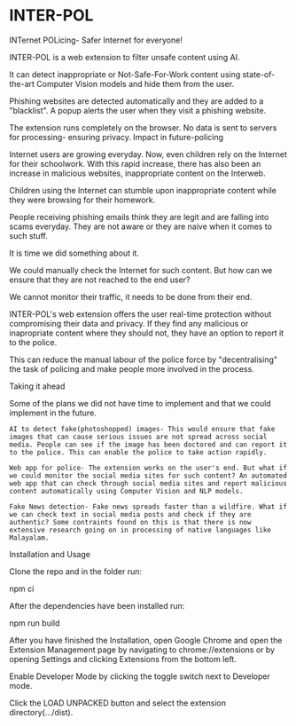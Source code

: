 
# INTER-POL

INTernet POLicing- Safer Internet for everyone!

INTER-POL is a web extension to filter unsafe content using AI.

It can detect inappropriate or Not-Safe-For-Work content using state-of-the-art Computer Vision models and hide them from the user.

Phishing websites are detected automatically and they are added to a "blacklist". A popup alerts the user when they visit a phishing website.

The extension runs completely on the browser. No data is sent to servers for processing- ensuring privacy.
Impact in future-policing

Internet users are growing everyday. Now, even children rely on the Internet for their schoolwork. With this rapid increase, there has also been an increase in malicious websites, inappropriate content on the Interweb.

Children using the Internet can stumble upon inappropriate content while they were browsing for their homework.

People receiving phishing emails think they are legit and are falling into scams everyday. They are not aware or they are naive when it comes to such stuff.

It is time we did something about it.

We could manually check the Internet for such content. But how can we ensure that they are not reached to the end user?

We cannot monitor their traffic, it needs to be done from their end.

INTER-POL's web extension offers the user real-time protection without compromising their data and privacy. If they find any malicious or inapropriate content where they should not, they have an option to report it to the police.

This can reduce the manual labour of the police force by "decentralising" the task of policing and make people more involved in the process.

Taking it ahead

Some of the plans we did not have time to implement and that we could implement in the future.

    AI to detect fake(photoshopped) images- This would ensure that fake images that can cause serious issues are not spread across social media. People can see if the image has been doctored and can report it to the police. This can enable the police to take action rapidly.

    Web app for police- The extension works on the user's end. But what if we could monitor the social media sites for such content? An automated web app that can check through social media sites and report malicious content automatically using Computer Vision and NLP models.

    Fake News detection- Fake news spreads faster than a wildfire. What if we can check text in social media posts and check if they are authentic? Some contraints found on this is that there is now extensive research going on in processing of native languages like Malayalam.

Installation and Usage

Clone the repo and in the folder run:

npm ci

After the dependencies have been installed run:

npm run build

After you have finished the Installation, open Google Chrome and open the Extension Management page by navigating to chrome://extensions or by opening Settings and clicking Extensions from the bottom left.

Enable Developer Mode by clicking the toggle switch next to Developer mode.

Click the LOAD UNPACKED button and select the extension directory(.../dist).
